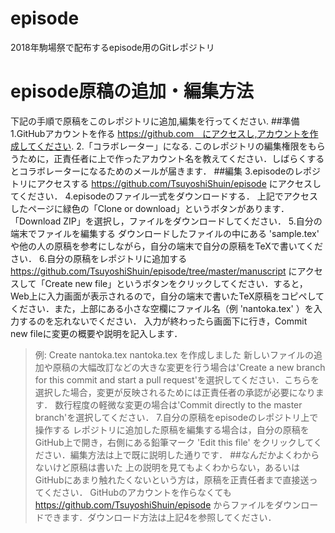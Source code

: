 # episode
2018年駒場祭で配布するepisode用のGitレポジトリ

# episode原稿の追加・編集方法
下記の手順で原稿をこのレポジトリに追加,編集を行ってください.
##準備
1.GitHubアカウントを作る
https://github.com　にアクセスし,アカウントを作成してください.
2.「コラボレーター」になる.
このレポジトリの編集権限をもらうために，正責任者に上で作ったアカウント名を教えてください．しばらくするとコラボレーターになるためのメールが届きます．
##編集
3.episodeのレポジトリにアクセスする
https://github.com/TsuyoshiShuin/episode にアクセスしてください．
4.episodeのファイル一式をダウンロードする．
上記でアクセスしたページに緑色の「Clone or download」というボタンがあります．「Download ZIP」を選択し，ファイルをダウンロードしてください．
5.自分の端末でファイルを編集する
ダウンロードしたファイルの中にある 'sample.tex' や他の人の原稿を参考にしながら，自分の端末で自分の原稿をTeXで書いてください．
6.自分の原稿をレポジトリに追加する
https://github.com/TsuyoshiShuin/episode/tree/master/manuscript にアクセスして「Create new file」というボタンをクリックしてください．すると，Web上に入力画面が表示されるので，自分の端末で書いたTeX原稿をコピペしてください．また，上部にある小さな空欄にファイル名（例 'nantoka.tex' ）を入力するのを忘れないでください．
入力が終わったら画面下に行き，Commit new fileに変更の概要や説明を記入します．
>例:
>Create nantoka.tex
>nantoka.tex を作成しました
新しいファイルの追加や原稿の大幅改訂などの大きな変更を行う場合は'Create a new branch for this commit and start a pull request'を選択してください．こちらを選択した場合，変更が反映されるためには正責任者の承認が必要になります．
数行程度の軽微な変更の場合は'Commit directly to the master branch'を選択してください．
7.自分の原稿をepisodeのレポジトリ上で操作する
レポジトリに追加した原稿を編集する場合は，自分の原稿をGitHub上で開き，右側にある鉛筆マーク 'Edit this file' をクリックしてください．編集方法は上で既に説明した通りです．
##なんだかよくわからないけど原稿は書いた
上の説明を見てもよくわからない，あるいはGitHubにあまり触れたくないという方は，原稿を正責任者まで直接送ってください． GitHubのアカウントを作らなくても https://github.com/TsuyoshiShuin/episode からファイルをダウンロードできます．ダウンロード方法は上記4を参照してください．
